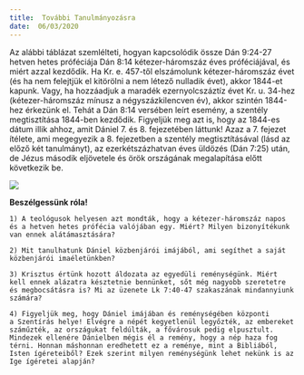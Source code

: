 ```yaml
---
title:  További Tanulmányozásra
date:  06/03/2020
---
```


Az alábbi táblázat szemlélteti, hogyan kapcsolódik össze Dán 9:24-27 hetven hetes próféciája Dán 8:14 kétezer-háromszáz éves próféciájával, és miért azzal kezdődik. Ha Kr. e. 457-től elszámolunk kétezer-háromszáz évet (és ha nem felejtjük el kitörölni a nem létező nulladik évet), akkor 1844-et kapunk. Vagy, ha hozzáadjuk a maradék ezernyolcszáztíz évet Kr. u. 34-hez (kétezer-háromszáz mínusz a négyszázkilencven év), akkor szintén 1844-hez érkezünk el. Tehát a Dán 8:14 versében leírt esemény, a szentély megtisztítása 1844-ben kezdődik. Figyeljük meg azt is, hogy az 1844-es dátum illik ahhoz, amit Dániel 7. és 8. fejezetében láttunk! Azaz a 7. fejezet ítélete, ami megegyezik a 8. fejezetben a szentély megtisztításával (lásd az előző két tanulmányt), az ezerkétszázhatvan éves üldözés (Dán 7:25) után, de Jézus második eljövetele és örök országának megalapítása előtt következik be.

<img style="max-width:100%" src="https://sabbath-school-stage.adventech.io/api/v1/hu/quarterlies/2020-01/lessons/10/days/prophecy.png" />

**Beszélgessünk róla!**

`1) A teológusok helyesen azt mondták, hogy a kétezer-háromszáz napos és a hetven hetes prófécia valójában egy. Miért? Milyen bizonyítékunk van ennek alátámasztására?`

`2) Mit tanulhatunk Dániel közbenjárói imájából, ami segíthet a saját közbenjárói imaéletünkben?`

`3) Krisztus értünk hozott áldozata az egyedüli reménységünk. Miért kell ennek alázatra késztetnie bennünket, sőt még nagyobb szeretetre és megbocsátásra is? Mi az üzenete Lk 7:40-47 szakaszának mindannyiunk számára?`

`4) Figyeljük meg, hogy Dániel imájában és reménységében központi a Szentírás helye! Elvégre a népét kegyetlenül legyőzték, az embereket száműzték, az országukat feldúlták, a fővárosuk pedig elpusztult. Mindezek ellenére Dánielben mégis él a remény, hogy a nép haza fog térni. Honnan máshonnan eredhetett ez a reménye, mint a Bibliából, Isten ígéreteiből? Ezek szerint milyen reménységünk lehet nekünk is az Ige ígéretei alapján?`